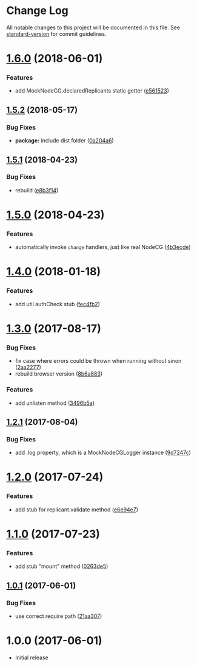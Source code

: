 # Change Log

All notable changes to this project will be documented in this file. See [standard-version](https://github.com/conventional-changelog/standard-version) for commit guidelines.

<a name="1.6.0"></a>
# [1.6.0](https://github.com/nodecg/mock-nodecg/compare/v1.5.2...v1.6.0) (2018-06-01)


### Features

* add MockNodeCG.declaredReplicants static getter ([e561523](https://github.com/nodecg/mock-nodecg/commit/e561523))



<a name="1.5.2"></a>
## [1.5.2](https://github.com/nodecg/mock-nodecg/compare/v1.5.1...v1.5.2) (2018-05-17)


### Bug Fixes

* **package:** include dist folder ([0a204a6](https://github.com/nodecg/mock-nodecg/commit/0a204a6))



<a name="1.5.1"></a>
## [1.5.1](https://github.com/nodecg/mock-nodecg/compare/v1.5.0...v1.5.1) (2018-04-23)


### Bug Fixes

* rebuild ([e8b3f14](https://github.com/nodecg/mock-nodecg/commit/e8b3f14))



<a name="1.5.0"></a>
# [1.5.0](https://github.com/nodecg/mock-nodecg/compare/v1.4.0...v1.5.0) (2018-04-23)


### Features

* automatically invoke `change` handlers, just like real NodeCG ([4b3ecde](https://github.com/nodecg/mock-nodecg/commit/4b3ecde))



<a name="1.4.0"></a>
# [1.4.0](https://github.com/nodecg/mock-nodecg/compare/v1.3.0...v1.4.0) (2018-01-18)


### Features

* add util.authCheck stub ([fec4fb2](https://github.com/nodecg/mock-nodecg/commit/fec4fb2))



<a name="1.3.0"></a>
# [1.3.0](https://github.com/nodecg/mock-nodecg/compare/v1.2.1...v1.3.0) (2017-08-17)


### Bug Fixes

* fix case where errors could be thrown when running without sinon ([2aa2277](https://github.com/nodecg/mock-nodecg/commit/2aa2277))
* rebuild browser version ([8b6a883](https://github.com/nodecg/mock-nodecg/commit/8b6a883))


### Features

* add unlisten method ([3496b5a](https://github.com/nodecg/mock-nodecg/commit/3496b5a))



<a name="1.2.1"></a>
## [1.2.1](https://github.com/nodecg/mock-nodecg/compare/v1.2.0...v1.2.1) (2017-08-04)


### Bug Fixes

* add .log property, which is a MockNodeCGLogger instance ([9d7247c](https://github.com/nodecg/mock-nodecg/commit/9d7247c))



<a name="1.2.0"></a>
# [1.2.0](https://github.com/nodecg/mock-nodecg/compare/v1.1.0...v1.2.0) (2017-07-24)


### Features

* add stub for replicant.validate method ([e6e94e7](https://github.com/nodecg/mock-nodecg/commit/e6e94e7))



<a name="1.1.0"></a>
# [1.1.0](https://github.com/nodecg/mock-nodecg/compare/v1.0.1...v1.1.0) (2017-07-23)


### Features

* add stub "mount" method ([0263de5](https://github.com/nodecg/mock-nodecg/commit/0263de5))



<a name="1.0.1"></a>
## [1.0.1](https://github.com/nodecg/mock-nodecg/compare/v1.0.0...v1.0.1) (2017-06-01)


### Bug Fixes

* use correct require path ([21aa307](https://github.com/nodecg/mock-nodecg/commit/21aa307))



<a name="1.0.0"></a>
# 1.0.0 (2017-06-01)

- Initial release
